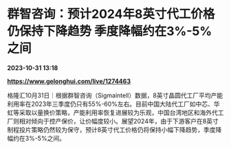 # 群智咨询：预计2024年8英寸代工价格仍保持下降趋势 季度降幅约在3%-5%之间

**2023-10-31 13:18**

**https://www.gelonghui.com/live/1274463**

格隆汇10月31日｜根据群智咨询（Sigmaintell）数据，8英寸晶圆代工厂平均产能利用率在2023年三季度仍只有55%-60%左右。目前中国大陆代工厂如中芯、华虹等采取以量换价策略，产能利用率恢复进展较为乐观，中国台湾地区和海外代工厂则相对倾向于控产保价，让价幅度较小。展望2024年，由于下游客户在8英寸制程投片策略仍然较为保守，预计8英寸代工价格仍将保持小幅下降趋势，季度降幅约在3%-5%之间。
